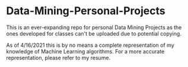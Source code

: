 # Data-Mining-Personal-Projects

This is an ever-expanding repo for personal Data Mining Projects as the ones developed for classes can't be uploaded due to potential copying.

As of 4/16/2021 this is by no means a complete representation of my knowledge of Machine Learning algorithms. For a more accurate representation, please refer to my resume.
